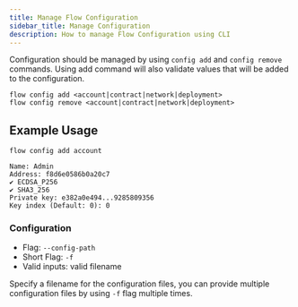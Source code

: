 ```yaml
---
title: Manage Flow Configuration
sidebar_title: Manage Configuration
description: How to manage Flow Configuration using CLI
---
```


Configuration should be managed by using `config add` 
and `config remove` commands. Using add command will also 
validate values that will be added to the configuration.

```shell
flow config add <account|contract|network|deployment>
flow config remove <account|contract|network|deployment>
```

## Example Usage

```shell
flow config add account

Name: Admin
Address: f8d6e0586b0a20c7
✔ ECDSA_P256
✔ SHA3_256
Private key: e382a0e494...9285809356
Key index (Default: 0): 0
```

### Configuration

- Flag: `--config-path`
- Short Flag: `-f`
- Valid inputs: valid filename

Specify a filename for the configuration files, you can provide multiple configuration
files by using `-f` flag multiple times.





